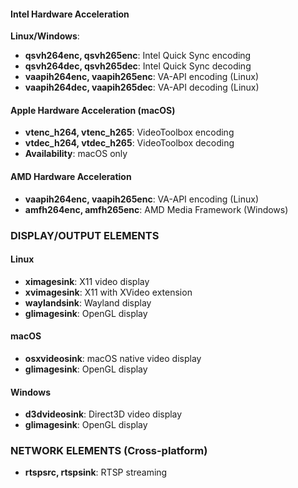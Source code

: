 #### Intel Hardware Acceleration

**Linux/Windows**:
- **qsvh264enc, qsvh265enc**: Intel Quick Sync encoding
- **qsvh264dec, qsvh265dec**: Intel Quick Sync decoding
- **vaapih264enc, vaapih265enc**: VA-API encoding (Linux)
- **vaapih264dec, vaapih265dec**: VA-API decoding (Linux)

#### Apple Hardware Acceleration (macOS)
- **vtenc_h264, vtenc_h265**: VideoToolbox encoding
- **vtdec_h264, vtdec_h265**: VideoToolbox decoding
- **Availability**: macOS only

#### AMD Hardware Acceleration
- **vaapih264enc, vaapih265enc**: VA-API encoding (Linux)
- **amfh264enc, amfh265enc**: AMD Media Framework (Windows)

### DISPLAY/OUTPUT ELEMENTS

#### Linux
- **ximagesink**: X11 video display
- **xvimagesink**: X11 with XVideo extension
- **waylandsink**: Wayland display
- **glimagesink**: OpenGL display

#### macOS
- **osxvideosink**: macOS native video display
- **glimagesink**: OpenGL display

#### Windows
- **d3dvideosink**: Direct3D video display
- **glimagesink**: OpenGL display

### NETWORK ELEMENTS (Cross-platform)
- **rtspsrc, rtspsink**: RTSP streaming
